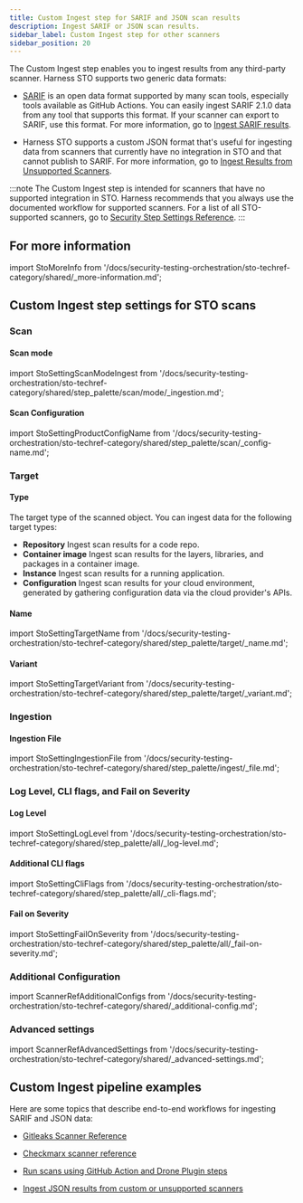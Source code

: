 ```yaml
---
title: Custom Ingest step for SARIF and JSON scan results
description: Ingest SARIF or JSON scan results.
sidebar_label: Custom Ingest step for other scanners
sidebar_position: 20
---
```


The Custom Ingest step enables you to ingest results from any third-party scanner. Harness STO supports two generic data formats:

- [SARIF](https://docs.oasis-open.org/sarif/sarif/v2.1.0/sarif-v2.1.0.html) is an open data format supported by many scan tools, especially tools available as GitHub Actions. You can easily ingest SARIF 2.1.0 data from any tool that supports this format. If your scanner can export to SARIF, use this format. For more information, go to [Ingest SARIF results](/docs/security-testing-orchestration/orchestrate-and-ingest/ingestion-workflows/ingest-sarif-data).

- Harness STO supports a custom JSON format that's useful for ingesting data from scanners that currently have no integration in STO and that cannot publish to SARIF. For more information, go to [Ingest Results from Unsupported Scanners](/docs/security-testing-orchestration/orchestrate-and-ingest/ingestion-workflows/ingesting-issues-from-other-scanners.md).  

:::note
The Custom Ingest step is intended for scanners that have no supported integration in STO. Harness recommends that you always use the documented workflow for supported scanners. For a list of all STO-supported scanners, go to [Security Step Settings Reference](/docs/security-testing-orchestration/sto-techref-category/security-step-settings-reference.md).
:::

## For more information


import StoMoreInfo from '/docs/security-testing-orchestration/sto-techref-category/shared/_more-information.md';


<StoMoreInfo />

## Custom Ingest step settings for STO scans

### Scan

#### Scan mode


import StoSettingScanModeIngest from '/docs/security-testing-orchestration/sto-techref-category/shared/step_palette/scan/mode/_ingestion.md';

<StoSettingScanModeIngest />

<!-- ---------------------------------------------------------------------------- -->

<a name="scan-config"></a>

#### Scan Configuration


import StoSettingProductConfigName from '/docs/security-testing-orchestration/sto-techref-category/shared/step_palette/scan/_config-name.md';


<StoSettingProductConfigName />


### Target


#### Type

<!-- Will update the Type description in all ref topics when these updated descriptions get reviewed/approved -->

The target type of the scanned object. You can ingest data for the following target types:

* **Repository** Ingest scan results for a code repo. 
* **Container image** Ingest scan results for the layers, libraries, and packages in a container image.
* **Instance** Ingest scan results for a running application.
* **Configuration** Ingest scan results for your cloud environment, generated by gathering configuration data via the cloud provider's APIs. 


<!-- ---------------------------------------------------------------------------- -->

<a name="target-name"></a>

#### Name 

import StoSettingTargetName from '/docs/security-testing-orchestration/sto-techref-category/shared/step_palette/target/_name.md';


<StoSettingTargetName />


<!-- ---------------------------------------------------------------------------- -->

<a name="target-variant"></a>

#### Variant


import StoSettingTargetVariant from '/docs/security-testing-orchestration/sto-techref-category/shared/step_palette/target/_variant.md';



<StoSettingTargetVariant  />


<!-- ---------------------------------------------------------------------------- -->

<!-- a name="target-workspace"></a>

### Workspace (_repository_)


import StoSettingTargetWorkspace from '/docs/security-testing-orchestration/sto-techref-category/shared/step_palette/target/_variant.md';



<StoSettingTargetWorkspace  / -->

<!-- ============================================================================= -->



### Ingestion


#### Ingestion File


import StoSettingIngestionFile from '/docs/security-testing-orchestration/sto-techref-category/shared/step_palette/ingest/_file.md';



<StoSettingIngestionFile  />



### Log Level, CLI flags, and Fail on Severity

#### Log Level

import StoSettingLogLevel from '/docs/security-testing-orchestration/sto-techref-category/shared/step_palette/all/_log-level.md';

<StoSettingLogLevel />



#### Additional CLI flags

import StoSettingCliFlags from '/docs/security-testing-orchestration/sto-techref-category/shared/step_palette/all/_cli-flags.md';

<StoSettingCliFlags />




#### Fail on Severity


import StoSettingFailOnSeverity from '/docs/security-testing-orchestration/sto-techref-category/shared/step_palette/all/_fail-on-severity.md';


<StoSettingFailOnSeverity />


### Additional Configuration

import ScannerRefAdditionalConfigs from '/docs/security-testing-orchestration/sto-techref-category/shared/_additional-config.md';

<ScannerRefAdditionalConfigs />


### Advanced settings

import ScannerRefAdvancedSettings from '/docs/security-testing-orchestration/sto-techref-category/shared/_advanced-settings.md';

<ScannerRefAdvancedSettings />

## Custom Ingest pipeline examples 

Here are some topics that describe end-to-end workflows for ingesting SARIF and JSON data:

- [Gitleaks Scanner Reference](/docs/security-testing-orchestration/sto-techref-category/gitleaks-scanner-reference)

- [Checkmarx scanner reference](/docs/security-testing-orchestration/sto-techref-category/checkmarx-scanner-reference)

- [Run scans using GitHub Action and Drone Plugin steps](/docs/security-testing-orchestration/use-sto/set-up-sto-pipelines/run-scans-using-github-actions)

- [Ingest JSON results from custom or unsupported scanners](/docs/security-testing-orchestration/orchestrate-and-ingest/ingestion-workflows/ingesting-issues-from-other-scanners)
